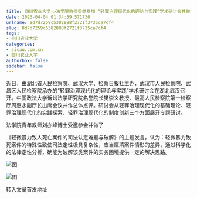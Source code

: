 ```yaml
---
title: 四川农业大学->法学院教师受邀参加 “轻罪治理现代化的理论与实践”学术研讨会并做主题发言 | sicau.com.cn
date: 2023-04-04 01:34:59.571730
urlname: 8d7d7259c5382888f2721f3735ca7cf4
slug: 8d7d7259c5382888f2721f3735ca7cf4
tags: 
- 四川农业大学
categories:
- sicau.com.cn
- 四川农业大学
authorbox: false
sidebar: false
---
```

近日，由湖北省人民检察院、武汉大学、检察日报社主办，武汉市人民检察院、武昌区人民检察院承办的“轻罪治理现代化的理论与实践”学术研讨会在湖北武汉召开。中国政法大学诉讼法学研究院名誉院长樊崇义教授、最高人民检察院第一检察厅周惠永副厅长出席会议并作总体点评。研讨会从轻罪治理现代化的基础理论、轻罪治理现代化的实践探索、轻罪治理现代化的制度创新三个方面展开专题研讨。

法学院青年教师刘亦峰博士受邀参会并做了
<!--more-->
《轻微暴力致人死亡案件的司法认定难题与破解》的主题发言，认为：轻微暴力致死案件的特殊性致使司法定性极具复杂性，应当厘清案件情形的差异，通过科学化的法律定性分析，确能为破解该类案件的实务困境提供一定的解决思路。

![图](https://news.sicau.edu.cn/__local/C/22/B7/ACF538268AF281C6FCBEB1C2B76_AB99744B_80969.png)

![图](https://news.sicau.edu.cn/__local/F/83/40/2F21D2D9BCF8700DD3E71A4A2F2_DEB0A0B1_8E94D.png)

[转入文章首发地址](https://news.sicau.edu.cn/info/1078/71657.htm)